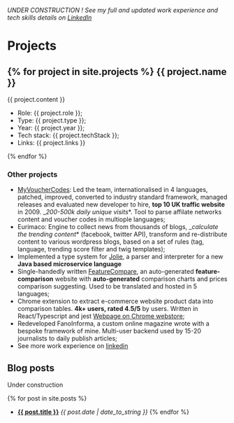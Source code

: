 *UNDER CONSTRUCTION ! See my full and updated work experience and tech skills details on [LinkedIn](https://www.linkedin.com/in/elvisciotti/?originalSubdomain=uk)*

# Projects

{% for project in site.projects %}
{{ project.name }} 
-----------------
{{ project.content }}

 * Role: {{ project.role }};
 * Type: {{ project.type }};
 * Year: {{ project.year }};
 * Tech stack: {{ project.techStack }};
 * Links: {{ project.links }}
    
{% endfor %}

### Other projects

 * [MyVoucherCodes](http://www.myvouchercodes.co.uk/): Led the team, internationalised in 4 languages, patched, improved, converted to industry standard framework, managed releases and evaluated new developer to hire, __top 10 UK traffic website__ in 2009. __200-500k daily unique visits_*. Tool to parse affilate networks content and voucher codes in multiople languages;
 * Eurimaco: Engine to collect news from thousands of blogs, __calculate the trending content_* (facebook, twitter API), transform and re-distribute content to various wordpress blogs, based on a set of rules (tag, language, trending score filter and twig templates);
 * Implemented a type system for [Jolie](http://www.jolie-lang.org/), a parser and interpreter for a new __Java based microservice language__
 * Single-handedly written [FeatureCompare](http://www.featurecompare.com/), an auto-generated __feature-comparison__ website with __auto-generated__ comparison charts and prices comparison suggesting. Used to be translated and hosted in 5 languages;
 * Chrome extension to extract e-commerce website product data into comparison tables. __4k+ users, rated 4.5/5__ by users. Written in React/Typescript and jest [Webpage on Chrome webstore](https://chrome.google.com/webstore/detail/compare-amazon-products-s/bbgnjgojcifngncffebelnaljklbiilf);
 * Redeveloped FanoInforma, a custom online magazine wrote with a bespoke framework of mine. Multi-user backend used by 15-20 journalists to daily publish articles;
 * See more work experience on [linkedin](https://www.linkedin.com/in/elvisciotti/?originalSubdomain=uk)

## Blog posts
Under construction

{% for post in site.posts %}
 *  <a href="{{ post.url }}">**{{ post.title }}**</a> *{{ post.date | date_to_string }}*
{% endfor %}


